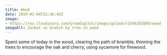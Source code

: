 ```yaml
---
title: Wood
date: 2019-02-04T22:36:45Z
image: 
- https://res.cloudinary.com/growdigital/image/upload/v1549291889/wood-FA80A986.jpg
imageAlt: Jacket on branch by tree in wood
---
```


Spent some of today in the wood, clearing the path of bramble, thinning the trees to encourage the oak and cherry, using sycamore for firewood.
